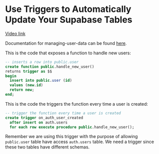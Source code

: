# Use Triggers to Automatically Update Your Supabase Tables

[Video link](https://www.egghead.io/lessons/supabase-use-triggers-to-automatically-update-your-supabase-tables?pl=supabase-84e58958)


<TimeStamp start="1:13" end="1:33">
  
Documentation for managing-user-data can be found [here](https://supabase.io/docs/guides/auth/managing-user-data).
  
</TimeStamp>

<TimeStamp start="1:50" end="2:00">

This is the code that exposes a function to handle new users:

```sql
-- inserts a row into public.user
create function public.handle_new_user()
returns trigger as $$
begin
  insert into public.user (id)
  values (new.id)
  return new;
end;
```

</TimeStamp>

<TimeStamp start="2:56" end="3:05">

This is the code the triggers the function every time a user is created:

```sql
-- trigger the function every time a user is created
create trigger on_auth_user_created
  after insert on auth.users
  for each row execute procedure public.handle_new_user();
```

</TimeStamp>

<TimeStamp start="4:11" end="4:20">

Remember we are using this trigger with the purpose of allowing `public.user` table have access `auth.users` table. We need a trigger since these two tables have different schemas. 

</TimeStamp>
